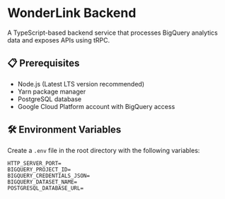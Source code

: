 # WonderLink Backend

A TypeScript-based backend service that processes BigQuery analytics data and exposes APIs using tRPC.

## 📋 Prerequisites

- Node.js (Latest LTS version recommended)
- Yarn package manager
- PostgreSQL database
- Google Cloud Platform account with BigQuery access

## 🛠️ Environment Variables

Create a `.env` file in the root directory with the following variables:

```properties
HTTP_SERVER_PORT=
BIGQUERY_PROJECT_ID=
BIGQUERY_CREDENTIALS_JSON=
BIGQUERY_DATASET_NAME=
POSTGRESQL_DATABASE_URL=
```
